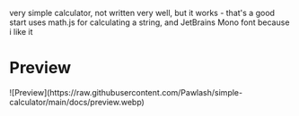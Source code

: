 very simple calculator, not written very well, but it works - that's a good start
uses math.js for calculating a string, and JetBrains Mono font because i like it
<h1>Preview</h1>
![Preview](https://raw.githubusercontent.com/Pawlash/simple-calculator/main/docs/preview.webp)
